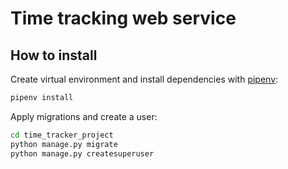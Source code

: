 # Time tracking web service

## How to install
Create virtual environment and install dependencies with [pipenv](https://github.com/pypa/pipenv):
```sh
pipenv install
```
Apply migrations and create a user:
```sh
cd time_tracker_project
python manage.py migrate
python manage.py createsuperuser
```
